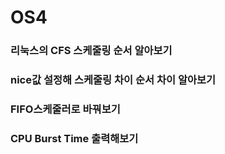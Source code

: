 # OS4

### 리눅스의 CFS 스케줄링 순서 알아보기
### nice값 설정해 스케줄링 차이 순서 차이 알아보기
### FIFO스케줄러로 바꿔보기
### CPU Burst Time 출력해보기
